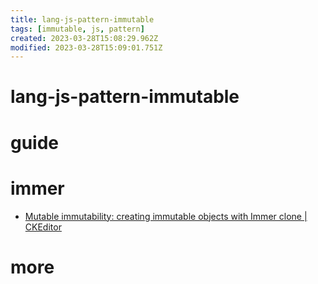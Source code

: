 ```yaml
---
title: lang-js-pattern-immutable
tags: [immutable, js, pattern]
created: 2023-03-28T15:08:29.962Z
modified: 2023-03-28T15:09:01.751Z
---
```


# lang-js-pattern-immutable

# guide

# immer
- [Mutable immutability: creating immutable objects with Immer clone | CKEditor](https://ckeditor.com/blog/immutability-with-immer-clone/)
# more
